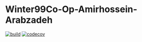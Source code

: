 # Winter99Co-Op-Amirhossein-Arabzadeh
[![build](https://github.com/Star-Academy/Winter99Co-Op-Amirhossein-Arabzadeh/actions/workflows/buildPipeline.yml/badge.svg)](https://github.com/Star-Academy/Winter99Co-Op-Amirhossein-Arabzadeh/actions/workflows/buildPipeline.yml)
[![codecov](https://codecov.io/gh/Star-Academy/Winter99Co-Op-Amirhossein-Arabzadeh/branch/main/graph/badge.svg?token=QVBDRVW0DX)](https://codecov.io/gh/Star-Academy/Winter99Co-Op-Amirhossein-Arabzadeh)
